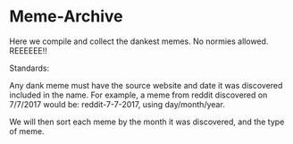 # Meme-Archive
Here we compile and collect the dankest memes. No normies allowed. REEEEEE!!

Standards:

Any dank meme must have the source website and date it was discovered included in the name. 
For example, a meme from reddit discovered on 7/7/2017 would be: reddit-7-7-2017, using day/month/year.

We will then sort each meme by the month it was discovered, and the type of meme.
